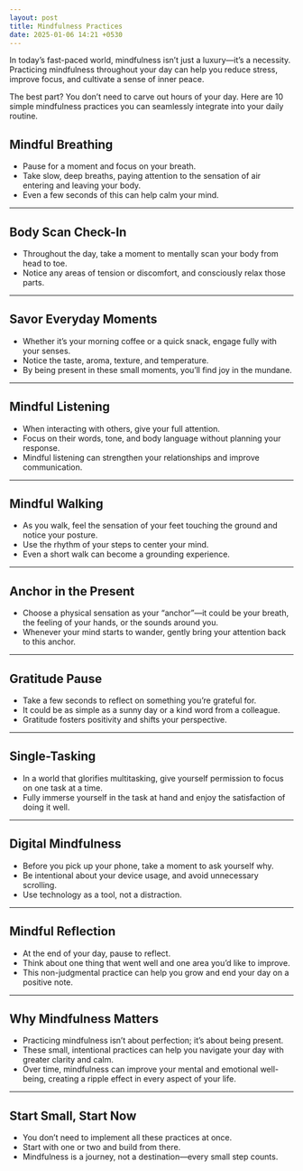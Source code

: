 ```yaml
---
layout: post
title: Mindfulness Practices
date: 2025-01-06 14:21 +0530
---
```


In today’s fast-paced world, mindfulness isn’t just a luxury—it’s a necessity. Practicing mindfulness throughout your day can help you reduce stress, improve focus, and cultivate a sense of inner peace.

The best part? You don’t need to carve out hours of your day. Here are 10 simple mindfulness practices you can seamlessly integrate into your daily routine.

## Mindful Breathing

- Pause for a moment and focus on your breath.
- Take slow, deep breaths, paying attention to the sensation of air entering and leaving your body.
- Even a few seconds of this can help calm your mind.

---

## Body Scan Check-In

- Throughout the day, take a moment to mentally scan your body from head to toe.
- Notice any areas of tension or discomfort, and consciously relax those parts.

---

## Savor Everyday Moments

- Whether it’s your morning coffee or a quick snack, engage fully with your senses.
- Notice the taste, aroma, texture, and temperature.
- By being present in these small moments, you’ll find joy in the mundane.

---

## Mindful Listening

- When interacting with others, give your full attention.
- Focus on their words, tone, and body language without planning your response.
- Mindful listening can strengthen your relationships and improve communication.

---

## Mindful Walking

- As you walk, feel the sensation of your feet touching the ground and notice your posture.
- Use the rhythm of your steps to center your mind.
- Even a short walk can become a grounding experience.

---

## Anchor in the Present

- Choose a physical sensation as your “anchor”—it could be your breath, the feeling of your hands, or the sounds around you.
- Whenever your mind starts to wander, gently bring your attention back to this anchor.

---

## Gratitude Pause

- Take a few seconds to reflect on something you’re grateful for.
- It could be as simple as a sunny day or a kind word from a colleague.
- Gratitude fosters positivity and shifts your perspective.

---

## Single-Tasking

- In a world that glorifies multitasking, give yourself permission to focus on one task at a time.
- Fully immerse yourself in the task at hand and enjoy the satisfaction of doing it well.

---

## Digital Mindfulness

- Before you pick up your phone, take a moment to ask yourself why.
- Be intentional about your device usage, and avoid unnecessary scrolling.
- Use technology as a tool, not a distraction.

---

## Mindful Reflection

- At the end of your day, pause to reflect.
- Think about one thing that went well and one area you’d like to improve.
- This non-judgmental practice can help you grow and end your day on a positive note.

---

## Why Mindfulness Matters

- Practicing mindfulness isn’t about perfection; it’s about being present.
- These small, intentional practices can help you navigate your day with greater clarity and calm.
- Over time, mindfulness can improve your mental and emotional well-being, creating a ripple effect in every aspect of your life.

---

## Start Small, Start Now

- You don’t need to implement all these practices at once.
- Start with one or two and build from there.
- Mindfulness is a journey, not a destination—every small step counts.
